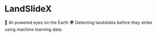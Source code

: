 # LandSlideX
🧠 AI-powered eyes on the Earth 🌍 Detecting landslides before they strike using machine learning data.
